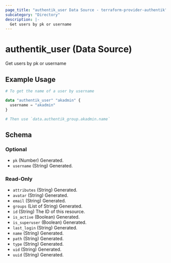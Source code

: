 ```yaml
---
page_title: "authentik_user Data Source - terraform-provider-authentik"
subcategory: "Directory"
description: |-
  Get users by pk or username
---
```


# authentik_user (Data Source)

Get users by pk or username


## Example Usage

```terraform
# To get the name of a user by username

data "authentik_user" "akadmin" {
  username = "akadmin"
}

# Then use `data.authentik_group.akadmin.name`
```

<!-- schema generated by tfplugindocs -->
## Schema

### Optional

- `pk` (Number) Generated.
- `username` (String) Generated.

### Read-Only

- `attributes` (String) Generated.
- `avatar` (String) Generated.
- `email` (String) Generated.
- `groups` (List of String) Generated.
- `id` (String) The ID of this resource.
- `is_active` (Boolean) Generated.
- `is_superuser` (Boolean) Generated.
- `last_login` (String) Generated.
- `name` (String) Generated.
- `path` (String) Generated.
- `type` (String) Generated.
- `uid` (String) Generated.
- `uuid` (String) Generated.
